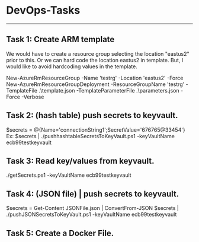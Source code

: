 # DevOps-Tasks
---------------------------

Task 1: Create ARM template
-----------------------------------------------------
We would have to create a resource group selecting the location "eastus2" prior to this. Or we can hard code the location eastus2 in template. But, I would like to avoid hardcoding values in the template.

New-AzureRmResourceGroup -Name 'testrg' -Location 'eastus2' -Force
New-AzureRmResourceGroupDeployment -ResourceGroupName 'testrg' -TemplateFile .\template.json -TemplateParameterFile .\parameters.json -Force -Verbose

Task 2: (hash table) push secrets to keyvault.
-----------------------------------------------------
$secrets = @{Name='connectionString1';SecretValue='676765@33454'}
Ex: $secrets | ./pushhashtableSecretsToKeyVault.ps1 -keyVaultName ecb99testkeyvault

Task 3: Read key/values from keyvault.
-----------------------------------------------------
./getSecrets.ps1 -keyVaultName ecb99testkeyvault

Task 4: (JSON file) | push secrets to keyvault.
----------------------------------------------------------
$secrets = Get-Content JSONFile.json  | ConvertFrom-JSON
$secrets | ./pushJSONSecretsToKeyVault.ps1 -keyVaultName ecb99testkeyvault

Task 5: Create a Docker File.
------------------------------------------------------












